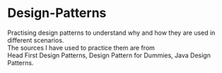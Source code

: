 # Design-Patterns
Practising design patterns to understand why and how they are used in different scenarios.     
The sources I have used to practice them are from<br/> 
Head First Design Patterns, Design Pattern for Dummies, Java Design Patterns.

